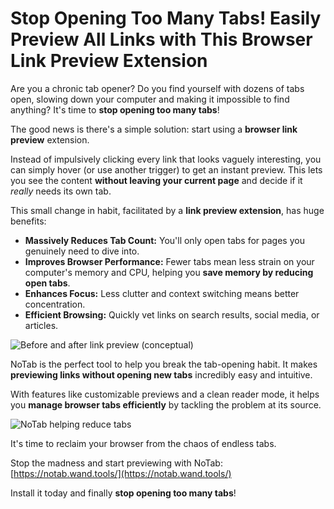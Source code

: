 # Stop Opening Too Many Tabs! Easily Preview All Links with This Browser Link Preview Extension

Are you a chronic tab opener? Do you find yourself with dozens of tabs open, slowing down your computer and making it impossible to find anything? It's time to **stop opening too many tabs**!

The good news is there's a simple solution: start using a **browser link preview** extension.

Instead of impulsively clicking every link that looks vaguely interesting, you can simply hover (or use another trigger) to get an instant preview. This lets you see the content **without leaving your current page** and decide if it *really* needs its own tab.

This small change in habit, facilitated by a **link preview extension**, has huge benefits:
*   **Massively Reduces Tab Count:** You'll only open tabs for pages you genuinely need to dive into.
*   **Improves Browser Performance:** Fewer tabs mean less strain on your computer's memory and CPU, helping you **save memory by reducing open tabs**.
*   **Enhances Focus:** Less clutter and context switching means better concentration.
*   **Efficient Browsing:** Quickly vet links on search results, social media, or articles.

![Before and after link preview (conceptual)](images/notab1.png)

NoTab is the perfect tool to help you break the tab-opening habit. It makes **previewing links without opening new tabs** incredibly easy and intuitive.

With features like customizable previews and a clean reader mode, it helps you **manage browser tabs efficiently** by tackling the problem at its source.

![NoTab helping reduce tabs](images/notab2.png)

It's time to reclaim your browser from the chaos of endless tabs.

Stop the madness and start previewing with NoTab: [https://notab.wand.tools/](https://notab.wand.tools/)

Install it today and finally **stop opening too many tabs**!
